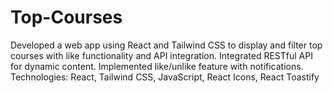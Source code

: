 # Top-Courses
Developed a web app using React and Tailwind CSS to display and filter top courses with like functionality and API integration. Integrated RESTful API for dynamic content. Implemented like/unlike feature with notifications. Technologies: React, Tailwind CSS, JavaScript, React Icons, React Toastify
